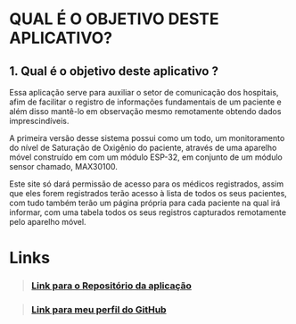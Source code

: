# QUAL É O OBJETIVO DESTE APLICATIVO?

## 1.  Qual é o objetivo deste aplicativo ?

Essa aplicação serve para auxiliar o setor de comunicação dos hospitais, afim de facilitar o registro de informações fundamentais de um paciente e além disso mantê-lo em observação mesmo remotamente obtendo dados imprescindíveis.

A primeira versão desse sistema possui como um todo, um monitoramento do nível de Saturação de Oxigênio do paciente, através de uma aparelho móvel construído em com um módulo ESP-32, em conjunto de um módulo sensor chamado, MAX30100.

Este site só dará permissão de acesso para os médicos registrados, assim que eles forem registrados terão acesso à lista de todos os seus pacientes, com tudo também terão um página própria para cada paciente na qual irá informar, com uma tabela todos os seus registros capturados remotamente pelo aparelho móvel.


# Links

> ### [Link para o Repositório da aplicação](https://github.com/Breno0809/Application)

> ### [Link para meu perfil do GitHub](https://github.com/Breno0809/)
